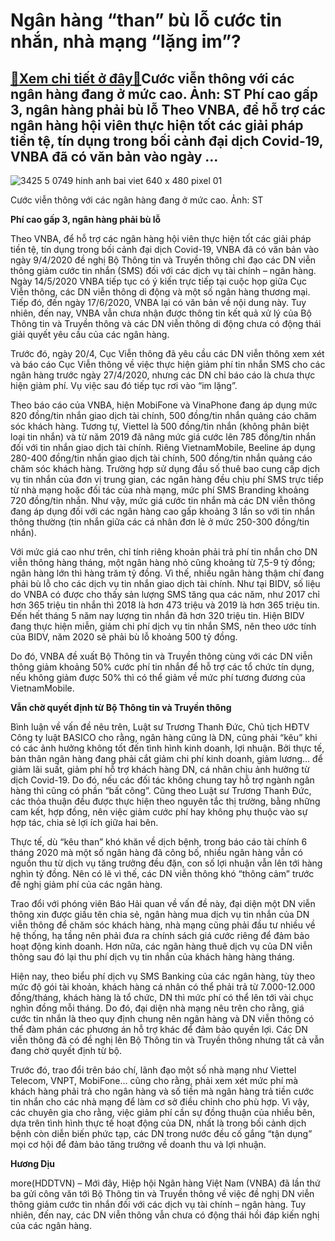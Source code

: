 Ngân hàng “than” bù lỗ cước tin nhắn, nhà mạng “lặng im”?
=========================================================

[:gift:Xem chi tiết ở đây:gift:](https://hddtvn.com/ngan-hang-than-bu-lo-cuoc-tin-nhan-nha-mang-lang-im/)Cước viễn thông với các ngân hàng đang ở mức cao. Ảnh: ST Phí cao gấp 3, ngân hàng phải bù lỗ Theo VNBA, để hỗ trợ các ngân hàng hội viên thực hiện tốt các giải pháp tiền tệ, tín dụng trong bối cảnh đại dịch Covid-19, VNBA đã có văn bản vào ngày …
-------------------------------------------------------------------------------------------------------------------------------------------------------------------------------------------------------------------------------------------------------





![3425 5 0749 hinh anh bai viet 640 x 480 pixel 01](https://haiquanonline.com.vn/stores/news_dataimages/anhnd/082020/06/15/in_article/3425_5-0749_Hinh_anh_bai_viet_640_x_480_pixel-01.jpg?rt=20200807091521 "Cước viễn thông với các ngân hàng đang ở mức cao. 	Ảnh: ST")


Cước viễn thông với các ngân hàng đang ở mức cao. Ảnh: ST



**Phí cao gấp 3, ngân hàng phải bù lỗ**


Theo VNBA, để hỗ trợ các ngân hàng hội viên thực hiện tốt các giải pháp tiền tệ, tín dụng trong bối cảnh đại dịch Covid-19, VNBA đã có văn bản vào ngày 9/4/2020 đề nghị Bộ Thông tin và Truyền thông chỉ đạo các DN viễn thông giảm cước tin nhắn (SMS) đối với các dịch vụ tài chính – ngân hàng. Ngày 14/5/2020 VNBA tiếp tục có ý kiến trực tiếp tại cuộc họp giữa Cục Viễn thông, các DN viễn thông di động và một số ngân hàng thương mại. Tiếp đó, đến ngày 17/6/2020, VNBA lại có văn bản về nội dung này. Tuy nhiên, đến nay, VNBA vẫn chưa nhận được thông tin kết quả xử lý của Bộ Thông tin và Truyền thông và các DN viễn thông di động chưa có động thái giải quyết yêu cầu của các ngân hàng.


Trước đó, ngày 20/4, Cục Viễn thông đã yêu cầu các DN viễn thông xem xét và báo cáo Cục Viễn thông về việc thực hiện giảm phí tin nhắn SMS cho các ngân hàng trước ngày 27/4/2020, nhưng các DN chỉ báo cáo là chưa thực hiện giảm phí. Vụ việc sau đó tiếp tục rơi vào “im lặng”.


Theo báo cáo của VNBA, hiện MobiFone và VinaPhone đang áp dụng mức 820 đồng/tin nhắn giao dịch tài chính, 500 đồng/tin nhắn quảng cáo chăm sóc khách hàng. Tương tự, Viettel là 500 đồng/tin nhắn (không phân biệt loại tin nhắn) và từ năm 2019 đã nâng mức giá cước lên 785 đồng/tin nhắn đối với tin nhắn giao dịch tài chính. Riêng VietnamMobile, Beeline áp dụng 280-400 đồng/tin nhắn giao dịch tài chính, 500 đồng/tin nhắn quảng cáo chăm sóc khách hàng. Trường hợp sử dụng đầu số thuê bao cung cấp dịch vụ tin nhắn của đơn vị trung gian, các ngân hàng đều chịu phí SMS trực tiếp từ nhà mạng hoặc đối tác của nhà mạng, mức phí SMS Branding khoảng 720 đồng/tin nhắn. Như vậy, mức giá cước tin nhắn mà các DN viễn thông đang áp dụng đối với các ngân hàng cao gấp khoảng 3 lần so với tin nhắn thông thường (tin nhắn giữa các cá nhân đơn lẻ ở mức 250-300 đồng/tin nhắn).


Với mức giá cao như trên, chỉ tính riêng khoản phải trả phí tin nhắn cho DN viễn thông hàng tháng, một ngân hàng nhỏ cũng khoảng từ 7,5-9 tỷ đồng; ngân hàng lớn thì hàng trăm tỷ đồng. Vì thế, nhiều ngân hàng thậm chí đang phải bù lỗ cho các dịch vụ tin nhắn giao dịch tài chính. Như tại BIDV, số liệu do VNBA có được cho thấy sản lượng SMS tăng qua các năm, như 2017 chỉ hơn 365 triệu tin nhắn thì 2018 là hơn 473 triệu và 2019 là hơn 365 triệu tin. Đến hết tháng 5 năm nay lượng tin nhắn đã hơn 320 triệu tin. Hiện BIDV đang thực hiện miễn, giảm chi phí dịch vụ tin nhắn SMS, nên theo ước tính của BIDV, năm 2020 sẽ phải bù lỗ khoảng 500 tỷ đồng.


Do đó, VNBA đề xuất Bộ Thông tin và Truyền thông cùng với các DN viễn thông giảm khoảng 50% cước phí tin nhắn để hỗ trợ các tổ chức tín dụng, nếu không giảm được 50% thì có thể giảm về mức phí tương đương của VietnamMobile.


**Vẫn chờ quyết định từ Bộ Thông tin và Truyền thông**


Bình luận về vấn đề nêu trên, Luật sư Trương Thanh Đức, Chủ tịch HĐTV Công ty luật BASICO cho rằng, ngân hàng cũng là DN, cũng phải “kêu” khi có các ảnh hưởng không tốt đến tình hình kinh doanh, lợi nhuận. Bởi thực tế, bản thân ngân hàng đang phải cắt giảm chi phí kinh doanh, giảm lương… để giảm lãi suất, giảm phí hỗ trợ khách hàng DN, cá nhân chịu ảnh hưởng từ dịch Covid-19. Do đó, nếu các đối tác không chung tay hỗ trợ ngành ngân hàng thì cũng có phần “bất công”. Cũng theo Luật sư Trương Thanh Đức, các thỏa thuận đều được thực hiện theo nguyên tắc thị trường, bằng những cam kết, hợp đồng, nên việc giảm cước phí hay không phụ thuộc vào sự hợp tác, chia sẻ lợi ích giữa hai bên.


Thực tế, dù “kêu than” khó khăn về dịch bệnh, trong báo cáo tài chính 6 tháng 2020 mà một số ngân hàng đã công bố, nhiều ngân hàng vẫn có nguồn thu từ dịch vụ tăng trưởng đều đặn, con số lợi nhuận vẫn lên tới hàng nghìn tỷ đồng. Nên có lẽ vì thế, các DN viễn thông khó “thông cảm” trước đề nghị giảm phí của các ngân hàng.


Trao đổi với phóng viên Báo Hải quan về vấn đề này, đại diện một DN viễn thông xin được giấu tên chia sẻ, ngân hàng mua dịch vụ tin nhắn của DN viễn thông để chăm sóc khách hàng, nhà mạng cũng phải đầu tư nhiều về hệ thống, hạ tầng nên phải đưa ra chính sách giá cước riêng để đảm bảo hoạt động kinh doanh. Hơn nữa, các ngân hàng thuê dịch vụ của DN viễn thông sau đó lại thu phí dịch vụ tin nhắn của khách hàng hàng tháng.


Hiện nay, theo biểu phí dịch vụ SMS Banking của các ngân hàng, tùy theo mức độ gói tài khoản, khách hàng cá nhân có thể phải trả từ 7.000-12.000 đồng/tháng, khách hàng là tổ chức, DN thì mức phí có thể lên tới vài chục nghìn đồng mỗi tháng. Do đó, đại diện nhà mạng nêu trên cho rằng, giá cước tin nhắn là theo quy định chung nên ngân hàng và DN viễn thông có thể đàm phán các phương án hỗ trợ khác để đảm bảo quyền lợi. Các DN viễn thông đã có đề nghị lên Bộ Thông tin và Truyền thông nhưng tất cả vẫn đang chờ quyết định từ bộ.


Trước đó, trao đổi trên báo chí, lãnh đạo một số nhà mạng như Viettel Telecom, VNPT, MobiFone… cũng cho rằng, phải xem xét mức phí mà khách hàng phải trả cho ngân hàng và số tiền mà ngân hàng trả tiền cước tin nhắn cho các nhà mạng để làm cơ sở điều chỉnh cho phù hợp. Vì vậy, các chuyên gia cho rằng, việc giảm phí cần sự đồng thuận của nhiều bên, dựa trên tình hình thực tế hoạt động của DN, nhất là trong bối cảnh dịch bệnh còn diễn biến phức tạp, các DN trong nước đều cố gắng “tận dụng” mọi cơ hội để đảm bảo tăng trưởng về doanh thu và lợi nhuận.




**Hương Dịu**



more(HDDTVN) – Mới đây, Hiệp hội Ngân hàng Việt Nam (VNBA) đã lần thứ ba gửi công văn tới Bộ Thông tin và Truyền thông về việc đề nghị DN viễn thông giảm cước tin nhắn đối với các dịch vụ tài chính – ngân hàng. Tuy nhiên, đến nay, các DN viễn thông vẫn chưa có động thái hồi đáp kiến nghị của các ngân hàng.

